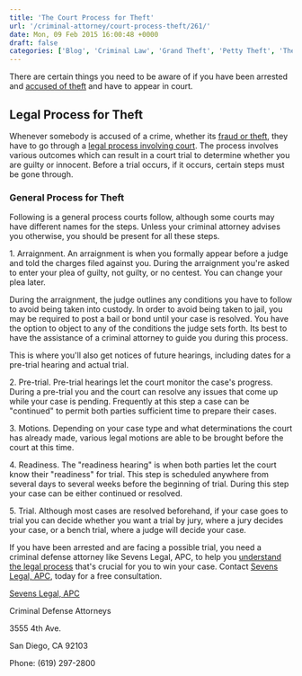 ```yaml
---
title: 'The Court Process for Theft'
url: '/criminal-attorney/court-process-theft/261/'
date: Mon, 09 Feb 2015 16:00:48 +0000
draft: false
categories: ['Blog', 'Criminal Law', 'Grand Theft', 'Petty Theft', 'Theft']
---
```


There are certain things you need to be aware of if you have been arrested and [accused of theft](https://www.sevenslegal.com/san-diego-theft-lawyer/ "San Diego Theft Lawyer") and have to appear in court.

Legal Process for Theft
-----------------------

Whenever somebody is accused of a crime, whether its [fraud or theft](https://www.sevenslegal.com/san-diego-theft-lawyer/ "San Diego Theft Lawyer"), they have to go through a [legal process involving court](https://www.sevenslegal.com/san-diego-theft-lawyer/ "San Diego Theft Lawyer"). The process involves various outcomes which can result in a court trial to determine whether you are guilty or innocent. Before a trial occurs, if it occurs, certain steps must be gone through.

### General Process for Theft

Following is a general process courts follow, although some courts may have different names for the steps. Unless your criminal attorney advises you otherwise, you should be present for all these steps.

1\. Arraignment. An arraignment is when you formally appear before a judge and told the charges filed against you. During the arraignment you're asked to enter your plea of guilty, not guilty, or no centest. You can change your plea later.

During the arraignment, the judge outlines any conditions you have to follow to avoid being taken into custody. In order to avoid being taken to jail, you may be required to post a bail or bond until your case is resolved. You have the option to object to any of the conditions the judge sets forth. Its best to have the assistance of a criminal attorney to guide you during this process.

This is where you'll also get notices of future hearings, including dates for a pre-trial hearing and actual trial.

2\. Pre-trial. Pre-trial hearings let the court monitor the case's progress. During a pre-trial you and the court can resolve any issues that come up while your case is pending. Frequently at this step a case can be "continued" to permit both parties sufficient time to prepare their cases.

3\. Motions. Depending on your case type and what determinations the court has already made, various legal motions are able to be brought before the court at this time.

4\. Readiness. The "readiness hearing" is when both parties let the court know their "readiness" for trial. This step is scheduled anywhere from several days to several weeks before the beginning of trial. During this step your case can be either continued or resolved.

5\. Trial. Although most cases are resolved beforehand, if your case goes to trial you can decide whether you want a trial by jury, where a jury decides your case, or a bench trial, where a judge will decide your case.

If you have been arrested and are facing a possible trial, you need a criminal defense attorney like Sevens Legal, APC, to help you [understand the legal process](https://www.sevenslegal.com/san-diego-theft-lawyer/ "San Diego Theft Lawyer") that's crucial for you to win your case. Contact [Sevens Legal, APC](https://www.sevenslegal.com/ "Sevens Legal, APC"), today for a free consultation.

[Sevens Legal, APC](https://www.sevenslegal.com/ "Sevens Legal, APC")

Criminal Defense Attorneys

3555 4th Ave.

San Diego, CA 92103

Phone: (619) 297-2800